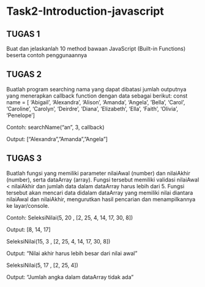 # Task2-Introduction-javascript

## TUGAS 1

Buat dan jelaskanlah 10 method bawaan JavaScript (Built-in Functions) beserta contoh penggunaannya

## TUGAS 2

Buatlah program searching nama yang dapat dibatasi jumlah outputnya yang menerapkan callback function dengan data sebagai berikut:
const name = [
‘Abigail’, ‘Alexandra’, ‘Alison’,
‘Amanda’, ‘Angela’, ’Bella’,
‘Carol’, ‘Caroline’, ‘Carolyn’,
‘Deirdre’, ‘Diana’, ‘Elizabeth’,
‘Ella’, ‘Faith’, ‘Olivia’, ‘Penelope’]

Contoh:
searchName(“an”, 3, callback)

Output:
[“Alexandra”,”Amanda”,”Angela”]

## TUGAS 3

Buatlah fungsi yang memiliki parameter nilaiAwal (number) dan nilaiAkhir (number), serta dataArray (array). Fungsi tersebut memiliki validasi nilaiAwal < nilaiAkhir dan jumlah data dalam dataArray harus lebih dari 5. Fungsi tersebut akan mencari data didalam dataArray yang memiliki nilai diantara nilaiAwal dan nilaiAkhir, mengurutkan hasil pencarian dan menampilkannya ke layar/console.

Contoh:
SeleksiNilai(5, 20 , [2, 25, 4, 14, 17, 30, 8])

Output:
[8, 14, 17]

SeleksiNilai(15, 3 , [2, 25, 4, 14, 17, 30, 8])

Output:
“Nilai akhir harus lebih besar dari nilai awal”

SeleksiNilai(5, 17 , [2, 25, 4])

Output:
“Jumlah angka dalam dataArray tidak ada”
